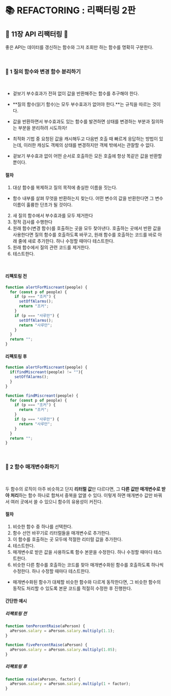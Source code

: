 # 📚 REFACTORING : 리팩터링 2판
## 📖 11장 API 리팩터링 🔎

좋은 API는 데이터를 갱신하는 함수와 그저 조회만 하는 함수를 명확히 구분한다.

<br>

### 📍 1 질의 함수와 변경 함수 분리하기

<br>

- 겉보기 부수효과가 전혀 없이 값을 반환해주는 함수를 추구해야 한다. 
- **질의 함수(읽기 함수)는 모두 부수효과가 없어야 한다.**는 규칙을 따르는 것이다. 
- 값을 반환하면서 부수효과도 있는 함수를 발견하면 상태를 변경하는 부분과 질의하는 부분을 분리하려 시도하자!

- 최적화 기법 중 요청된 값을 캐시해두고 다음번 호출 때 빠르게 응답하는 방법이 있는데, 이러한 캐싱도 객체의 상태를 변경하지만 객체 밖에서는 관찰할 수 없다.
- 겉보기 부수효과 없이 어떤 순서로 호출하든 모든 호출에 항상 똑같은 값을 반환할 뿐이다. 

#### 절차 
1. 대상 함수를 복제하고 질의 목적에 충실한 이름을 짓는다.
  - 함수 내부를 살펴 무엇을 반환하는지 찾는다. 어떤 변수의 값을 반환한다면 그 변수 이름이 훌륭한 단초가 될 것이다.
2. 새 질의 함수에서 부수효과를 모두 제거한다
3. 정적 검사를 수행한다
4. 원래 함수(변경 함수)를 호출하는 곳을 모두 찾아낸다. 호출하는 곳에서 반환 값을 사용한다면 질의 함수를 호출하도록 바꾸고, 원래 함수를 호출하는 코드를 바로 아래 줄에 새로 추가한다. 하나 수정할 때마다 테스트한다. 
5. 원래 함수에서 질의 관련 코드를 제거한다. 
6. 테스트한다. 

<br>

#### 리펙토링 전
```js 
function alertForMiscreant(people) {
  for (const p of people) {
    if (p === "조커") {
      setOffAlarms();
      return "조커";
    }
    if (p === "사루만") {
      setOffAlarms();
      return "사루만";
    }
  }
  return "";
}
```
#### 리펙토링 후 

```js
function alertForMiscreant(people) {
  if(findMiscreant(people) != ""){
    setOffAlarms();
  }
}

function findMiscreant(people) {
  for (const p of people) {
    if (p === "조커") {
      return "조커";
    }
    if (p === "사루만") {
      return "사루만";
    }
  }
  return "";
}
```

<br>

### 📍 2 함수 매개변수화하기

<br>

두 함수의 로직이 아주 비슷하고 단지 **리터럴 값**만 다르다면, 그 **다른 값만 매개변수로 받아 처리**하는 함수 하나로 합쳐서 중복을 없앨 수 있다. 이렇게 하면 매개변수 값만 바꿔서 여러 곳에서 쓸 수 있으니 함수의 유용성이 커진다.

#### 절차
1. 비슷한 함수 중 하나를 선택한다.
2. 함수 선언 바꾸기로 리터럴들을 매개변수로 추가한다.
3. 이 함수를 호출하는 곳 모두에 적절한 리터럴 값을 추가한다.
4. 테스트한다.
5. 매개변수로 받은 값을 사용하도록 함수 본문을 수정한다. 하나 수정할 때마다 테스트한다. 
6. 비슷한 다른 함수를 호출하는 코드를 찾아 매개변수화된 함수를 호출하도록 하나씩 수정한다. 하나 수정할 때마다 테스트한다. 
  - 매개변수화된 함수가 대체할 비슷한 함수와 다르게 동작한다면, 그 비슷한 함수의 동작도 처리할 수 있도록 본문 코드를 적절히 수정한 후 진행한다. 

#### 간단한 예시 

##### 리팩토링 전 
```js
function tenPercentRaise(aPerson) {
  aPerson.salary = aPerson.salary.multiply(1.1);
}

function fivePercentRaise(aPerson) {
  aPerson.salary = aPerson.salary.multiply(1.05);
}
```

##### 리팩토링 후 
```js
function raise(aPerson, factor) {
  aPerson.salary = aPerson.salary.multiply(1 + factor);
}
```


